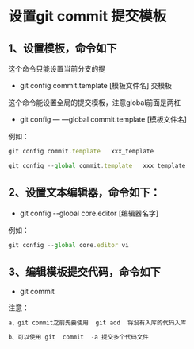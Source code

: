 # 设置git commit 提交模板

## 1、设置模板，命令如下

这个命令只能设置当前分支的提
+ git config commit.template   [模板文件名]    交模板

这个命令能设置全局的提交模板，注意global前面是两杠
+ git config  — —global commit.template   [模板文件名]  

例如： 
```js
git config commit.template   xxx_template

git config --global commit.template   xxx_template
```

## 2、设置文本编辑器，命令如下：

+ git config --global core.editor  [编辑器名字]

例如：
```js
git config --global core.editor vi
```

## 3、编辑模板提交代码，命令如下

+ git  commit

注意：
```js
a、git commit之前先要使用  git add  将没有入库的代码入库

b、可以使用 git  commit  -a 提交多个代码文件
```